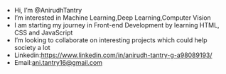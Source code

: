 - Hi, I’m @AnirudhTantry
- I’m interested in Machine Learning,Deep Learning,Computer Vision 
- I am starting my journey in Front-end Development by learning HTML, CSS and JavaScript
- I’m looking to collaborate on interesting projects which could help society a lot
- Linkedin:https://www.linkedin.com/in/anirudh-tantry-g-a98089193/ 
- Email:ani.tantry16@gmail.com

<!---
AnirudhTantry/AnirudhTantry is a ✨ special ✨ repository because its `README.md` (this file) appears on your GitHub profile.
You can click the Preview link to take a look at your changes.
--->
